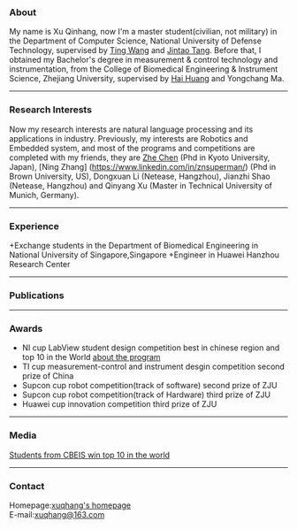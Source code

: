 ### About

My name is Xu Qinhang, now I'm a master student(civilian, not military) in the Department of Computer Science, National University of Defense Technology, supervised by [Ting Wang](http://www.icourses.cn/web/sword/portal/teacherDetails?userId=ff80808140ce83a70140cfb499a4008d) and [Jintao Tang](http://www.icourses.cn/web/sword/portal/teacherDetails?userId=ff80808140dacae90140e17cdef804e3). Before that, I obtained my Bachelor's degree in measurement & control technology and instrumentation, from the College of Biomedical Engineering & Instrument Science, Zhejiang University, supervised by [Hai Huang](http://www.cbeis.zju.edu.cn/_redirect?siteId=448&columnId=23703&articleId=902183) and Yongchang Ma.

***
### Research Interests
Now my research interests are natural language processing and its applications in industry. 
Previously, my interests are Robotics and Embedded system, and most of the programs and competitions are completed with my friends, they are [Zhe Chen](https://vision.ist.i.kyoto-u.ac.jp/people/) (Phd in Kyoto University, Japan), [Ning Zhang] (https://www.linkedin.com/in/znsuperman/) (Phd in Brown University, US), Dongxuan Li (Netease, Hangzhou), Jianzhi Shao (Netease, Hangzhou) and Qinyang Xu (Master in Technical University of Munich, Germany).

***
### Experience
+Exchange students in the Department of Biomedical Engineering in National University of Singapore,Singapore
+Engineer in Huawei Hanzhou Research Center

***
### Publications

***
### Awards
* NI cup LabView student design competition best in chinese region and top 10 in the World [about the program](https://forums.ni.com/t5/General-Academic-Projects/The-bionic-mechanical-arm-system-based-on-Kinect-and-LABVIEW/ta-p/3518917?profile.language=en)
* TI cup measurement-control and instrument desgin competition second prize of China   
* Supcon cup robot competition(track of software) second prize of ZJU  
* Supcon cup robot competition(track of Hardware) third prize of ZJU  
* Huawei cup innovation competition third prize of ZJU  
 
***
### Media
[Students from CBEIS win top 10 in the world](http://www.news.zju.edu.cn/2014/0929/c24346a63619/page.htm)

***
### Contact
Homepage:[xuqhang's homepage](https://xuqhang.github.io)  
E-mail:xuqhang@163.com



